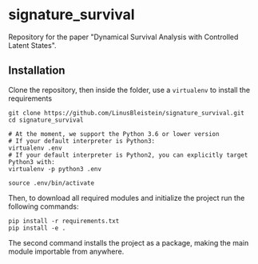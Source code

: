 # signature_survival
Repository for the paper "Dynamical Survival Analysis with Controlled Latent States". 

## Installation
Clone the repository, then inside the folder, use a `virtualenv` to install the requirements
```shell script
git clone https://github.com/LinusBleistein/signature_survival.git
cd signature_survival

# At the moment, we support the Python 3.6 or lower version
# If your default interpreter is Python3:
virtualenv .env
# If your default interpreter is Python2, you can explicitly target Python3 with:
virtualenv -p python3 .env

source .env/bin/activate
```
Then, to download all required modules and initialize the project run the following commands:
```shell script
pip install -r requirements.txt
pip install -e .
```
The second command installs the project as a package, making the main module importable from anywhere.

